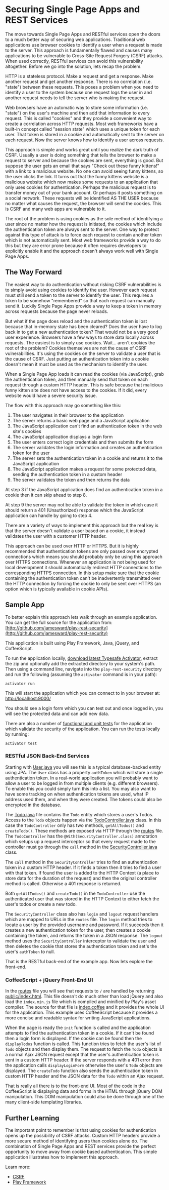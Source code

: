 Securing Single Page Apps and REST Services
===========================================

The move towards Single Page Apps and RESTful services open the doors to a much better way of securing web applications.  Traditional web applications use browser cookies to identify a user when a request is made to the server.  This approach is fundamentally flawed and causes many applications to be vulnerable to Cross-Site Request Forgery (CSRF) attacks.  When used correctly, RESTful services can avoid this vulnerability altogether.  Before we go into the solution, lets recap the problem.

HTTP is a stateless protocol.  Make a request and get a response.  Make another request and get another response.  There is no correlation (i.e. "state") between these requests.  This poses a problem when you need to identify a user to the system because one request logs the user in and another request needs to tell the server who is making the request.

Web browsers have an automatic way to store some information (i.e. "state") on the user's machine and then add that information to every request.  This is called "cookies" and they provide a convenient way to create a correlation across HTTP requests.  Most web frameworks have a built-in concept called "session state" which uses a unique token for each user.  That token is stored in a cookie and automatically sent to the server on each request.  Now the server knows how to identify a user across requests.

This approach is simple and works great until you realize the dark truth of CSRF.  Usually a user is doing something that tells the browser to make a request to server and because the cookies are sent, everything is good.  But suppose the user gets an email that says "Check out these funny kittens!" with a link to a malicious website.  No one can avoid seeing funny kittens, so the user clicks the link.  It turns out that the funny kittens website is a malicious website which now makes some requests to an application that only uses cookies for authentication.  Perhaps the malicious request is to transfer money out of your bank account.  Or perhaps it posts something on a social network.  These requests will be identified AS THE USER because no matter what causes the request, the browser will send the cookies.  This is CSRF and many web apps are vulnerable to it.

The root of the problem is using cookies as the sole method of identifying a user since no matter how the request is initiated, the cookies which include the authentication token are always sent to the server.  One way to protect against this type of attack is to force each request to contain another token which is not automatically sent.  Most web frameworks provide a way to do this but they are error prone because it often requires developers to explicitly enable it and the approach doesn't always work well with Single Page Apps.


The Way Forward
---------------

The easiest way to do authentication without risking CSRF vulnerabilities is to simply avoid using cookies to identify the user.  However each request must still send a token to the server to identify the user.  This requires a token to be somehow "remembered" so that each request can manually send it.  Luckily Single Page Apps provide a way to keep a token in memory across requests because the page never reloads.

But what if the page does reload and the authentication token is lost because that in-memory state has been cleared?  Does the user have to log back in to get a new authentication token?  That would not be a very good user experience.  Browsers have a few ways to store data locally across requests.  The easiest is to simply use cookies.  Wait...  aren't cookies the root of the problem?  Cookies themselves are not the cause of CSRF vulnerabilities.  It's using the cookies on the server to validate a user that is the cause of CSRF.  Just putting an authentication token into a cookie doesn't mean it must be used as the mechanism to identify the user.

When a Single Page App loads it can read the cookies (via JavaScript), grab the authentication token, and then manually send that token on each request through a custom HTTP header.  This is safe because that malicious funny kitten site does not have access to the cookies.  If it did, every website would have a severe security issue.

The flow with this approach may go something like this:

1. The user navigates in their browser to the application
2. The server returns a basic web page and a JavaScript application
3. The JavaScript application can't find an authentication token in the web site's cookies
4. The JavaScript application displays a login form
5. The user enters correct login credentials and then submits the form
6. The server validates the login information and creates an authentication token for the user
7. The server sets the authentication token in a cookie and returns it to the JavaScript application
8. The JavaScript application makes a request for some protected data, sending the authentication token in a custom header
9. The server validates the token and then returns the data

At step 3 if the JavaScript application does find an authentication token in a cookie then it can skip ahead to step 8.

At step 9 the server may not be able to validate the token in which case it should return a 401 (Unauthorized) response which the JavaScript application can handle by going to step 4.

There are a variety of ways to implement this approach but the real key is that the server doesn't validate a user based on a cookie, it instead validates the user with a customer HTTP header.

This approach can be used over HTTP or HTTPS.  But it is highly recommended that authentication tokens are only passed over encrypted connections which means you should probably only be using this approach over HTTPS connections.  Whenever an application is not being used for local development it should automatically redirect HTTP connections to the corresponding HTTPS connection.  In this setup make sure that the cookie containing the authentication token can't be inadvertently transmitted over the HTTP connection by forcing the cookie to only be sent over HTTPS (an option which is typically available in cookie APIs).


Sample App
----------

To better explain this approach lets walk through an example application.  You can get the full source for the application from: [http://github.com/jamesward/play-rest-security](http://github.com/jamesward/play-rest-security)

This application is built using Play Framework, Java, jQuery, and CoffeeScript.

To run the application locally, [download latest Typesafe Activator](http://www.playframework.com/download), extract the zip and optionally add the extracted directory to your system's path.  Then using a command line, navigate into the `play-rest-security` directory and run the following (assuming the `activator` command is in your path):

    activator run

This will start the application which you can connect to in your browser at: [http://localhost:9000/](http://localhost:9000/)

You should see a login form which you can test out and once logged in, you will see the protected data and can add new data.

There are also a number of [functional and unit tests](https://github.com/jamesward/play-rest-security/tree/master/test) for the application which validate the security of the application.  You can run the tests locally by running:

    activator test

### RESTful JSON Back-End Services

Starting with [User.java](https://github.com/jamesward/play-rest-security/tree/master/app/models/User.java) you will see this is a typical database-backed entity using JPA.  The `User` class has a property `authToken` which will store a single authentication token.  In a real-world application you will probably want to allow a user to be logged in from multiple clients (e.g. different browsers).  To enable this you could simply turn this into a list.  You may also want to have some tracking on when authentication tokens are used, what IP address used them, and when they were created.  The tokens could also be encrypted in the database.

The [Todo.java](https://github.com/jamesward/play-rest-security/tree/master/app/models/Todo.java) file contains the `Todo` entity which stores a user's Todos.  Access to the `Todo` objects happen via the [TodoController.java](https://github.com/jamesward/play-rest-security/tree/master/app/controllers/TodoController.java) class.  In this case the `TodoController` only has two methods, `getAllTodos()` and `createTodo()`.  These methods are exposed via HTTP through the [routes](https://github.com/jamesward/play-rest-security/tree/master/conf/routes) file.  The `TodoController` has the `@With(SecurityController.class)` annotation which setups up a request interceptor so that every request made to the controller must go through the `call` method in the [SecurityController.java](https://github.com/jamesward/play-rest-security/tree/master/app/controllers/SecurityController.java) class.

The `call` method in the `SecurityController` tries to find an authentication token in a custom HTTP header.  If it finds a token then it tries to find a user with that token.  If found the user is added to the HTTP Context (a place to store data for the duration of the request) and then the original controller method is called.  Otherwise a 401 response is returned.

Both `getAllTodos()` and `createTodo()` in the `TodoController` use the authenticated user that was stored in the HTTP Context to either fetch the user's todos or create a new todo.

The `SecurityController` class also has `login` and `logout` request handlers which are mapped to URLs in the `routes` file.  The `login` method tries to locate a user by the provided username and password.  If it succeeds then it creates a new authentication token for the user, then creates a cookie containing the token, and returns the token in a JSON response.  The `logout` method uses the `SecurityController` interceptor to validate the user and then deletes the cookie that stores the authentication token and set's the user's `authToken` to null.

That is the RESTful back-end of the example app.  Now lets explore the front-end.

### CoffeeScript + jQuery Front-End UI

In the [routes](https://github.com/jamesward/play-rest-security/tree/master/conf/routes) file you will see that requests to `/` are handled by returning [public/index.html](https://github.com/jamesward/play-rest-security/tree/master/public/index.html).  This file doesn't do much other than load jQuery and also load the `index.min.js` file which is compiled and minified by Play's asset compiler.  The source for that file is [index.coffee](https://github.com/jamesward/play-rest-security/tree/master/app/assets/javascripts/index.coffee) and it provides the whole UI for the application.  This example uses CoffeeScript because it provides a more concise and readable syntax for writing JavaScript applications.

When the page is ready the `init` function is called and the application attempts to find the authentication token in a cookie.  If it can't be found then a login form is displayed.  If the cookie can be found then the `displayTodos` function is called.  This function tries to fetch the user's list of `Todo` objects and then display them.  The request to fetch the `Todo` objects is a normal Ajax JSON request except that the user's authentication token is sent in a custom HTTP header.  If the server responds with a 401 error then the application calls `displayLoginForm` otherwise the user's `Todo` objects are displayed.  The `createTodo` function also sends the authentication token in custom HTTP header and the JSON data for the `Todo` within an Ajax request.

That is really all there is to the front-end UI.  Most of the code in the CoffeeScript is displaying data and forms in the HTML through jQuery DOM manipulation.  This DOM manipulation could also be done through one of the many client-side templating libraries.


Further Learning
----------------

The important point to remember is that using cookies for authentication opens up the possibility of CSRF attacks.  Custom HTTP headers provide a more secure method of identifying users than cookies alone do.  The combination of Single Page Apps and REST services provide the perfect opportunity to move away from cookie based authentication.  This simple application illustrates how to implement this approach.

Learn more:

- [CSRF](http://en.wikipedia.org/wiki/XSRF)
- [Play Framework](http://playframework.com)
